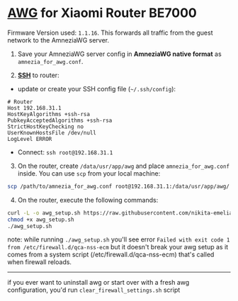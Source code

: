 # [AWG](https://github.com/amnezia-vpn/) for Xiaomi Router BE7000

Firmware Version used: `1.1.16`. This forwards all traffic from the guest network to the AmneziaWG server.

1.  Save your AmneziaWG server config in **AmneziaWG native format** as `amnezia_for_awg.conf`.

2.  [**SSH**](https://github.com/openwrt-xiaomi/xmir-patcher) to router:

* update or create your SSH config file (`~/.ssh/config`):

```
# Router
Host 192.168.31.1
HostKeyAlgorithms +ssh-rsa
PubkeyAcceptedAlgorithms +ssh-rsa
StrictHostKeyChecking no
UserKnownHostsFile /dev/null
LogLevel ERROR
```

* Connect: `ssh root@192.168.31.1`

3.  On the router, create `/data/usr/app/awg` and place `amnezia_for_awg.conf` inside. You can use `scp` from your local machine:

```bash
scp /path/to/amnezia_for_awg.conf root@192.168.31.1:/data/usr/app/awg/
```

4.  On the router, execute the following commands:

```bash
curl -L -o awg_setup.sh https://raw.githubusercontent.com/nikita-emelianov/awg-be7000/main/awg_setup.sh
chmod +x awg_setup.sh
./awg_setup.sh
```

note:
while running `./awg_setup.sh` you'll see error `Failed with exit code 1 from /etc/firewall.d/qca-nss-ecm` but it doesn't break your awg setup as it comes from a system script (/etc/firewall.d/qca-nss-ecm) that's called when firewall reloads.

-----

if you ever want to uninstall awg or start over with a fresh awg configuration, you'd run `clear_firewall_settings.sh` script
